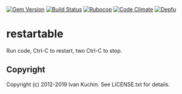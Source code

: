 [![Gem Version](https://img.shields.io/gem/v/restartable?logo=rubygems)](https://rubygems.org/gems/restartable)
[![Build Status](https://img.shields.io/github/workflow/status/toy/restartable/check/master?logo=github)](https://github.com/toy/restartable/actions/workflows/check.yml)
[![Rubocop](https://img.shields.io/github/workflow/status/toy/restartable/rubocop/master?label=rubocop&logo=rubocop)](https://github.com/toy/restartable/actions/workflows/rubocop.yml)
[![Code Climate](https://img.shields.io/codeclimate/maintainability/toy/restartable?logo=codeclimate)](https://codeclimate.com/github/toy/restartable)
[![Depfu](https://img.shields.io/depfu/toy/restartable)](https://depfu.com/github/toy/restartable)

# restartable

Run code, Ctrl-C to restart, two Ctrl-C to stop.

## Copyright

Copyright (c) 2012-2019 Ivan Kuchin. See LICENSE.txt for details.
